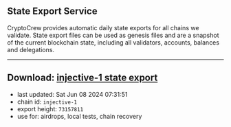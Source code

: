 ## State Export Service
CryptoCrew provides automatic daily state exports for all chains we validate. State export files can be used as genesis files and are a snapshot of the current blockchain state, including all validators, accounts, balances and delegations.

---
**Download: [injective-1 state export](https://dl-eu2.ccvalidators.com/SERVICE/injective/injective-1_export_73157811.json)**
---

- last updated: Sat Jun 08 2024 07:31:51
- chain id: `injective-1`
- export height: `73157811`
- use for: airdrops, local tests, chain recovery
